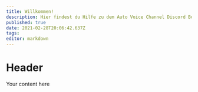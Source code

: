 ```yaml
---
title: Willkommen!
description: Hier findest du Hilfe zu dem Auto Voice Channel Discord Bot.
published: true
date: 2021-02-28T20:06:42.637Z
tags: 
editor: markdown
---
```


# Header
Your content here